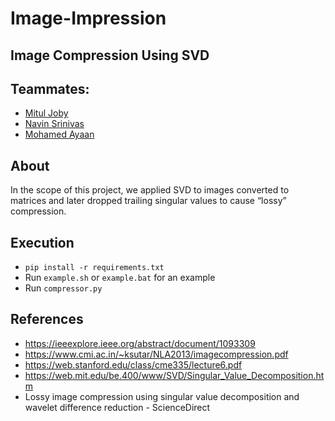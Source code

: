 # Image-Impression

## Image Compression Using SVD

## Teammates:

- [Mitul Joby](https://github.com/Mitul-Joby)
- [Navin Srinivas](https://github.com/NavinShrinivas)
- [Mohamed Ayaan](https://github.com/Mohamed-Ayaan358)

## About

In the scope of this project, we applied SVD to images converted to matrices and later dropped trailing singular values to cause “lossy” compression.

## Execution

- `pip install -r requirements.txt`
- Run `example.sh` or `example.bat` for an example
- Run `compressor.py`

## References

-	https://ieeexplore.ieee.org/abstract/document/1093309
-	https://www.cmi.ac.in/~ksutar/NLA2013/imagecompression.pdf
-	https://web.stanford.edu/class/cme335/lecture6.pdf
- https://web.mit.edu/be.400/www/SVD/Singular_Value_Decomposition.htm
-	Lossy image compression using singular value decomposition and wavelet difference reduction - ScienceDirect
